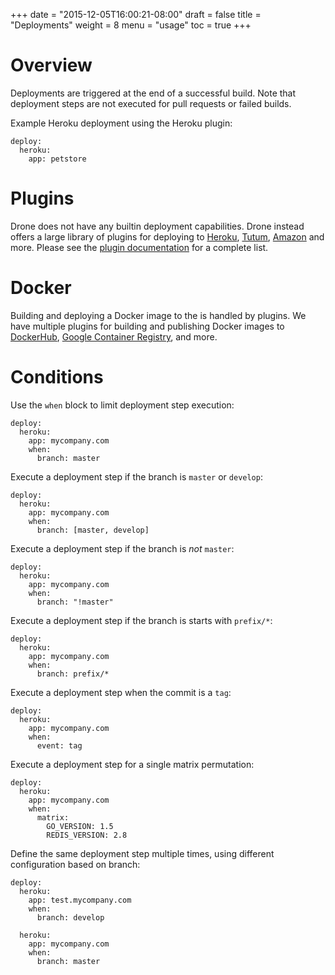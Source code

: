 +++
date = "2015-12-05T16:00:21-08:00"
draft = false
title = "Deployments"
weight = 8
menu = "usage"
toc = true
+++

# Overview

Deployments are triggered at the end of a successful build. Note that deployment steps are not executed for pull requests or failed builds.

Example Heroku deployment using the Heroku plugin:

```
deploy:
  heroku:
    app: petstore
```

# Plugins

Drone does not have any builtin deployment capabilities. Drone instead offers a large library of plugins for deploying to [Heroku](#), [Tutum](#), [Amazon](#) and more. Please see the [plugin documentation](#) for a complete list.

# Docker

Building and deploying a Docker image to the is handled by plugins. We have multiple plugins for building and publishing Docker images to [DockerHub](#), [Google Container Registry](#), and more.

# Conditions

Use the `when` block to limit deployment step execution:

```
deploy:
  heroku:
    app: mycompany.com
    when:
      branch: master
```

Execute a deployment step if the branch is `master` or `develop`:

```
deploy:
  heroku:
    app: mycompany.com
    when:
      branch: [master, develop]
```

Execute a deployment step if the branch is _not_ `master`:

```
deploy:
  heroku:
    app: mycompany.com
    when:
      branch: "!master"
```

Execute a deployment step if the branch is starts with `prefix/*`:

```
deploy:
  heroku:
    app: mycompany.com
    when:
      branch: prefix/*
```

Execute a deployment step when the commit is a `tag`:

```
deploy:
  heroku:
    app: mycompany.com
    when:
      event: tag
```

Execute a deployment step for a single matrix permutation:

```
deploy:
  heroku:
    app: mycompany.com
    when:
      matrix:
        GO_VERSION: 1.5
        REDIS_VERSION: 2.8
```

Define the same deployment step multiple times, using different configuration based on branch:

```
deploy:
  heroku:
    app: test.mycompany.com
    when:
      branch: develop

  heroku:
    app: mycompany.com
    when:
      branch: master
```
